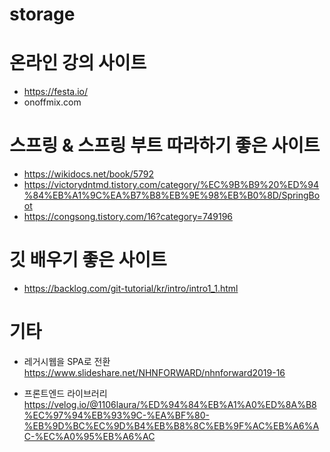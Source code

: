 # storage

# 온라인 강의 사이트
- https://festa.io/
- onoffmix.com


# 스프링 & 스프링 부트 따라하기 좋은 사이트
- https://wikidocs.net/book/5792
- https://victorydntmd.tistory.com/category/%EC%9B%B9%20%ED%94%84%EB%A1%9C%EA%B7%B8%EB%9E%98%EB%B0%8D/SpringBoot
- https://congsong.tistory.com/16?category=749196

# 깃 배우기 좋은 사이트
- https://backlog.com/git-tutorial/kr/intro/intro1_1.html

# 기타
- 레거시웹을 SPA로 전환 <br/>
https://www.slideshare.net/NHNFORWARD/nhnforward2019-16

- 프론트엔드 라이브러리 <br/>
https://velog.io/@1106laura/%ED%94%84%EB%A1%A0%ED%8A%B8%EC%97%94%EB%93%9C-%EA%BF%80-%EB%9D%BC%EC%9D%B4%EB%B8%8C%EB%9F%AC%EB%A6%AC-%EC%A0%95%EB%A6%AC
